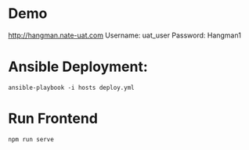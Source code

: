 # Demo

http://hangman.nate-uat.com
Username: uat_user
Password: Hangman1

# Ansible Deployment:

    ansible-playbook -i hosts deploy.yml

# Run Frontend

    npm run serve


